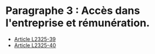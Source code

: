# Paragraphe 3 : Accès dans l'entreprise et rémunération.

* [Article L2325-39](./LEGIARTI000006902096.md)
* [Article L2325-40](./LEGIARTI000006902097.md)
